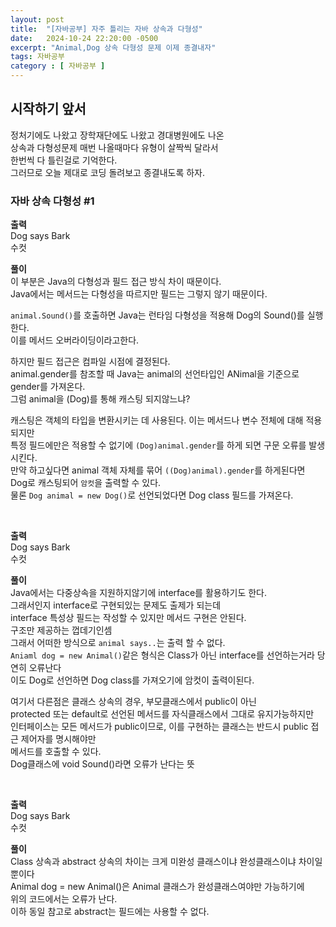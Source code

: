 ```yaml
---
layout: post
title:  "[자바공부] 자주 틀리는 자바 상속과 다형성"
date:   2024-10-24 22:20:00 -0500
excerpt: "Animal,Dog 상속 다형성 문제 이제 종결내자"
tags: 자바공부
category : [ 자바공부 ]
---
```


## 시작하기 앞서

정처기에도 나왔고 장학재단에도 나왔고 경대병원에도 나온  
상속과 다형성문제 매번 나올때마다 유형이 살짝씩 달라서  
한번씩 다 틀린걸로 기억한다.  
그러므로 오늘 제대로 코딩 돌려보고 종결내도록 하자.  



### 자바 상속 다형성 #1

<script src="https://gist.github.com/Flen-E/b9d7479a396820b1d1d1d364735c9cde.js"></script>

**출력**  
Dog says Bark  
수컷

**풀이**  
이 부분은 Java의 다형성과 필드 접근 방식 차이 때문이다.  
Java에서는 메서드는 다형성을 따르지만 필드는 그렇지 않기 때문이다.  

`animal.Sound()`를 호출하면 Java는 런타임 다형성을 적용해 Dog의 Sound()를 실행한다.  
이를 메서드 오버라이딩이라고한다.  

하지만 필드 접근은 컴파일 시점에 결정된다.  
animal.gender를 참조할 때 Java는 animal의 선언타입인 ANimal을 기준으로 gender를 가져온다.  
그럼 animal을 (Dog)를 통해 캐스팅 되지않느냐?  

캐스팅은 객체의 타입을 변환시키는 데 사용된다. 이는 메서드나 변수 전체에 대해 적용되지만  
특정 필드에만은 적용할 수 없기에 `(Dog)animal.gender`를 하게 되면 구문 오류를 발생시킨다.  
만약 하고싶다면 animal 객체 자체를 묶어 `((Dog)animal).gender`를 하게된다면  
Dog로 캐스팅되어 `암컷`을 출력할 수 있다.  
물론 `Dog animal = new Dog()`로 선언되었다면 Dog class 필드를 가져온다.  


<br>

<script src="https://gist.github.com/Flen-E/87c6fa798303d301d4fb8b611bfa559d.js"></script>

**출력**  
Dog says Bark  
수컷

**풀이**  
Java에서는 다중상속을 지원하지않기에 interface를 활용하기도 한다.  
그래서인지 interface로 구현되있는 문제도 출제가 되는데  
interface 특성상 필드는 작성할 수 있지만 메서드 구현은 안된다.  
구조만 제공하는 껍데기인셈  
그래서 어떠한 방식으로 `animal says..`는 출력 할 수 없다.  
`Aniaml dog = new Animal()`같은 형식은 Class가 아닌 interface를 선언하는거라 당연히 오류난다  
이도 Dog로 선언하면 Dog class를 가져오기에 암컷이 출력이된다.  

여기서 다른점은 클래스 상속의 경우, 부모클래스에서 public이 아닌  
protected 또는 default로 선언된 메서드를 자식클래스에서 그대로 유지가능하지만  
인터페이스는 모든 메서드가 public이므로, 이를 구현하는 클래스는 반드시 public 접근 제어자를 명시해야만  
메서드를 호출할 수 있다.  
Dog클래스에 void Sound()라면 오류가 난다는 뜻  


<br>

<script src="https://gist.github.com/Flen-E/7899913496c61b9076dbb244e3524eac.js"></script>

**출력**  
Dog says Bark  
수컷

**풀이**  
Class 상속과 abstract 상속의 차이는 크게 미완성 클래스이냐 완성클래스이냐 차이일뿐이다  
Animal dog = new Animal()은 Animal 클래스가 완성클래스여야만 가능하기에  
위의 코드에서는 오류가 난다.  
이하 동일 참고로 abstract는 필드에는 사용할 수 없다.  


